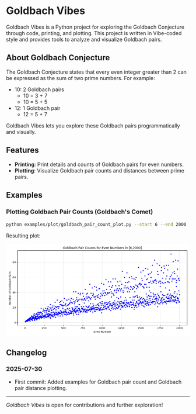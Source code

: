 # Goldbach Vibes

Goldbach Vibes is a Python project for exploring the Goldbach Conjecture through code, printing, and plotting. This project is written in Vibe-coded style and provides tools to analyze and visualize Goldbach pairs.

## About Goldbach Conjecture

The Goldbach Conjecture states that every even integer greater than 2 can be expressed as the sum of two prime numbers. For example:

- 10: 2 Goldbach pairs
  - 10 = 3 + 7
  - 10 = 5 + 5
- 12: 1 Goldbach pair
  - 12 = 5 + 7

Goldbach Vibes lets you explore these Goldbach pairs programmatically and visually.

## Features

- **Printing**: Print details and counts of Goldbach pairs for even numbers.
- **Plotting**: Visualize Goldbach pair counts and distances between prime pairs.


## Examples

### Plotting Goldbach Pair Counts (Goldbach's Comet)

```bash
python examples/plot/goldbach_pair_count_plot.py --start 6 --end 2000 
```

Resulting plot:

![Goldbach Pair Count Plot](imgs/goldbach_pairs_count_6_2000.png)

## Changelog

### 2025-07-30

- First commit: Added examples for Goldbach pair count and Goldbach pair distance plotting.

---

*Goldbach Vibes* is open for contributions and further exploration!
